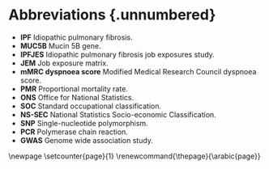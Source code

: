 # Abbreviations {.unnumbered}

- **IPF** Idiopathic pulmonary fibrosis. 
- **MUC5B** Mucin 5B gene. 
- **IPFJES** Idiopathic pulmonary fibrosis job exposures study.
- **JEM** Job exposure matrix.
- **mMRC dyspnoea score** Modified Medical Research Council dyspnoea score.
- **PMR** Proportional mortality rate.
- **ONS** Office for National Statistics.
- **SOC** Standard occupational classification.
- **NS-SEC** National Statistics Socio-economic Classification.
- **SNP** Single-nucleotide polymorphism.
- **PCR** Polymerase chain reaction.
- **GWAS** Genome wide association study.

\newpage
\setcounter{page}{1}
\renewcommand{\thepage}{\arabic{page}}
